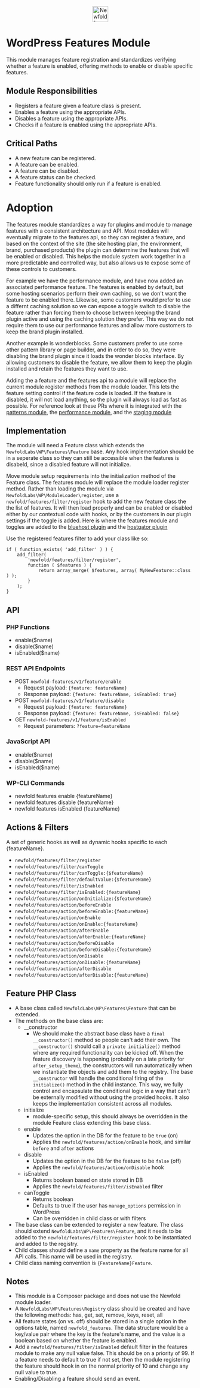 <div style="text-align: center;">
 <a href="https://newfold.com/" target="_blank">
  <img src="https://newfold.com/content/experience-fragments/newfold/site-header/master/_jcr_content/root/header/logo.coreimg.svg/1621395071423/newfold-digital.svg" alt="Newfold Logo" title="Newfold Digital" height="42" />
 </a>
</div>

# WordPress Features Module

This module manages feature registration and standardizes verifying whether a feature is enabled, offering methods to enable or disable specific features.

## Module Responsibilities
- Registers a feature given a feature class is present.
- Enables a feature using the appropriate APIs.
- Disables a feature using the appropriate APIs.
- Checks if a feature is enabled using the appropriate APIs.

## Critical Paths
- A new feature can be registered.
- A feature can be enabled.
- A feature can be disabled.
- A feature status can be checked.
- Feature functionality should only run if a feature is enabled.


# Adoption

The features module standardizes a way for plugins and module to manage features with a consistent architecture and API. Most modules will eventually migrate to the features api, so they can register a feature, and based on the context of the site (the site hosting plan, the environment, brand, purchased products) the plugin can determine the features that will be enabled or disabled. This helps the module system work together in a more predictable and controlled way, but also allows us to expose some of these controls to customers.

For example we have the performance module, and have now added an associated performance feature. The features is enabled by default, but some hosting scenarios perform their own caching, so we don't want the feature to be enabled there. Likewise, some customers would prefer to use a differnt caching solution so we can expose a toggle switch to disable the feature rather than forcing them to choose between keeping the brand plugin active and using  the caching solution they prefer. This way we do not require them to use our performance features and allow more customers to keep the brand plugin installed. 

Another example is wonderblocks. Some customers prefer to use some other pattern library or page builder, and in order to do so, they were disabling the brand plugin since it loads the wonder blocks interface. By allowing customers to disable the feature, we allow them to keep the plugin installed and retain the features they want to use.
 
Adding the a feature and the features api to a module will replace the current module register methods from the module loader. This lets the feature setting control if the feature code is loaded. If the feature is disabled, it will not load anything, so the plugin will always load as fast as possible. For reference look at these PRs where it is integrated with the [patterns module](https://github.com/newfold-labs/wp-module-patterns/pull/74), the [performance module](https://github.com/newfold-labs/wp-module-performance/pull/22), and the [staging module](https://github.com/newfold-labs/wp-module-staging/pull/26)

## Implementation
The module will need a Feature class which extends the `NewfoldLabs\WP\Features\Feature` base. Any hook implementation should be in a seperate class so they can still be accessible when the features is disabeld, since a disabled feature will not initialize.

Move module setup requirements into the initialization method of the Feature class. The features module will replace the module loader register method. Rather than loading the module via `NewfoldLabs\WP\ModuleLoader\register`, use a `newfold/features/filter/register` hook to add the new feature class the the list of features. It will then load properly and can be enabled or disabled either by our contextual code with hooks, or by the customers in our plugin settings if the toggle is added. Here is where the features module and toggles are added to the [bluehost plugin](https://github.com/bluehost/bluehost-wordpress-plugin/pull/1067) and the [hostgator plugin](https://github.com/newfold-labs/wp-plugin-hostgator/pull/576)

Use the registered features filter to add your class like so:
```
if ( function_exists( 'add_filter' ) ) {
	add_filter(
		'newfold/features/filter/register',
		function ( $features ) {
			return array_merge( $features, array( MyNewFeature::class ) );
		}
	);
}
```

## API

### PHP Functions
- enable($name)
- disable($name)
- isEnabled($name)

### REST API Endpoints
- POST `newfold-features/v1/feature/enable`
  - Request payload: `{feature: featureName}`
  - Response payload: `{feature: featureName, isEnabled: true}`
- POST `newfold-features/v1/feature/disable`
  - Request payload: `{feature: featureName}`
  - Response payload: `{feature: featureName, isEnabled: false}`
- GET `newfold-features/v1/feature/isEnabled`
  - Request parameters: `?feature=featureName`

### JavaScript API
- enable($name)
- disable($name)
- isEnabled($name)

### WP-CLI Commands
- newfold features enable {featureName}
- newfold features disable {featureName}
- newfold features isEnabled {featureName}

## Actions & Filters
A set of generic hooks as well as dynamic hooks specific to each {featureName}.
- `newfold/features/filter/register`
- `newfold/features/filter/canToggle`
- `newfold/features/filter/canToggle:{$featureName}`
- `newfold/features/filter/defaultValue:{$featureName}`
- `newfold/features/filter/isEnabled`
- `newfold/features/filter/isEnabled:{featureName}`
- `newfold/features/action/onInitialize:{$featureName}`
- `newfold/features/action/beforeEnable`
- `newfold/features/action/beforeEnable:{featureName}`
- `newfold/features/action/onEnable`
- `newfold/features/action/onEnable:{featureName}`
- `newfold/features/action/afterEnable`
- `newfold/features/action/afterEnable:{featureName}`
- `newfold/features/action/beforeDisable`
- `newfold/features/action/beforeDisable:{featureName}`
- `newfold/features/action/onDisable`
- `newfold/features/action/onDisable:{featureName}`
- `newfold/features/action/afterDisable`
- `newfold/features/action/afterDisable:{featureName}`

## Feature PHP Class
- A base class called `NewfoldLabs\WP\Features\Feature` that can be extended.
- The methods on the base class are:
  - __constructor
    - We should make the abstract base class have a `final __constructor()` method so people can't add their own. The `__constructor()` should call a `private initialize()` method where any required functionality can be kicked off. When the feature discovery is happening (probably on a late priority for `after_setup_theme`), the constructors will run automatically when we instantiate the objects and add them to the registry. The base `__constructor` will handle the conditional firing of the `initialize()` method in the child instance. This way, we fully control and encapsulate the conditional logic in a way that can't be externally modified without using the provided hooks. It also keeps the implementation consistent across all modules.
  - initialize
    - module-specific setup, this should always be overridden in the module Feature class extending this base class.  
  - enable
    - Updates the option in the DB for the feature to be `true` (on)
    - Applies the `newfold/features/action/onEnable` hook, and similar `before` and `after` actions
  - disable
    - Updates the option in the DB for the feature to be `false` (off)
    - Applies the `newfold/features/action/onDisable` hook
  - isEnabled
    - Returns boolean based on state stored in DB
    - Applies the `newfold/features/filter/isEnabled` filter
  - canToggle
    - Returns boolean
    - Defaults to true if the user has `manage_options` permission in WordPress
    - Can be overridden in child class or with filters
- The base class can be extended to register a new feature. The class should extend `NewfoldLabs\WP\Features\Feature`, and it needs to be added to the `newfold/features/filter/register` hook to be instantiated and added to the registry.
- Child classes should define a `name` property as the feature name for all API calls. This name will be used in the registry.
- Child class naming convention is `{FeatureName}Feature`.

## Notes
- This module is a Composer package and does not use the Newfold module loader.
- A `NewfoldLabs\WP\Features\Registry` class should be created and have the following methods: has, get, set, remove, keys, reset, all
- All feature states (on vs. off) should be stored in a single option in the options table, named `newfold_features`. The data structure would be a key/value pair where the key is the feature's name, and the value is a boolean based on whether the feature is enabled.
- Add a `newfold/features/filter/isEnabled` default filter in the features module to make any null value false. This should be on a priority of 99. If a feature needs to default to true if not set, then the module registering the feature should hook in on the normal priority of 10 and change any null value to true.
- Enabling/Disabling a feature should send an event.

